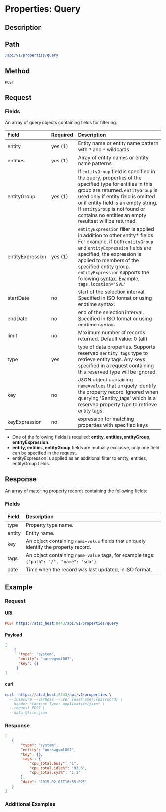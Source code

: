# Properties: Query

## Description 

## Path

```elm
/api/v1/properties/query
```

## Method

```
POST 
```

## Request

### Fields

An array of query objects containing fields for filtering.

| **Field**  | **Required** | **Description**  |
|:---|:---|:---|
| entity    | yes (1)         | Entity name or entity name pattern with `?` and `*` wildcards|
| entities | yes (1) | Array of entity names or entity name patterns |
| entityGroup | yes (1) | If `entityGroup` field is specified in the query, properties of the specified type for entities in this group are returned. `entityGroup` is used only if entity field is omitted or if entity field is an empty string. If `entityGroup` is not found or contains no entities an empty resultset will be returned. |
| entityExpression | yes (1) | `entityExpression` filter is applied in addition to other entity* fields. For example, if both `entityGroup` and `entityExpression` fields are specified, the expression is applied to members of the specified entity group. `entityExpression` supports the following [syntax](/rule-engine/functions.md). Example, `tags.location='SVL'`  |
|startDate|	no|	start of the selection interval. Specified in ISO format or using endtime syntax.|
|endDate|	no|	end of the selection interval. Specified in ISO format or using endtime syntax.|
| limit     | no           | Maximum number of records returned. Default value: 0 (all)  | 
| type      | yes          | type of data properties. Supports reserved `$entity_tags` type to retrieve entity tags. Any keys specified in a request containing this reserved type will be ignored.  |
| key      | no           | JSON object containing `name=values` that uniquely identify the property record. Ignored when querying '$entity_tags' which is a reserved property type to retrieve entity tags. |
| keyExpression | no | expression for matching properties with specified keys |

* One of the following fields is required: **entity, entities, entityGroup, entityExpression**. 
* **entity, entities, entityGroup** fields are mutually exclusive, only one field can be specified in the request. 
* entityExpression is applied as an additional filter to entity, entities, entityGroup fields.

## Response 

An array of matching property records containing the following fields:

### Fields

| **Field**  | **Description**  |
|:---|:---|
| type | Property type name. |
| entity | Entity name. |
| key | An object containing `name=value` fields that uniquely identify the property record. |
| tags | An object containing `name=value` tags, for example tags: `{"path": "/", "name": "sda"}`. |
| date | Time when the record was last updated, in ISO format. |

## Example

### Request

#### URI

```elm
POST https://atsd_host:8443/api/v1/properties/query
```

#### Payload

```json
[
    {
      "type": "system",
      "entity": "nurswgvml007",
      "key": {}
     }
]
```
#### curl

```elm
curl  https://atsd_host:8443/api/v1/properties \
  --insecure --verbose --user {username}:{password} \
  --header "Content-Type: application/json" \
  --request POST \
  --data @file.json
```

### Response

```json
[
   {
       "type": "system",
       "entity": "nurswgvml007",
       "key": {},
       "tags": {
           "cpu_total.busy": "1",
           "cpu_total.idle%": "93.6",
           "cpu_total.sys%": "1.1"
       },
       "date": "2015-02-05T16:55:02Z"
   }
]
```

### Additional Examples








